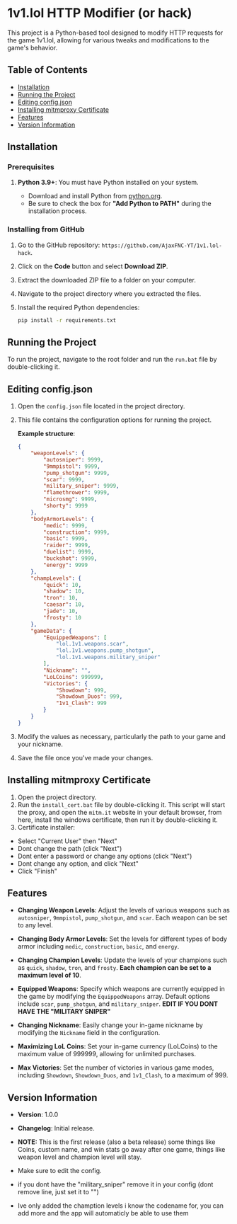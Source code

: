 # 1v1.lol HTTP Modifier (or hack)

This project is a Python-based tool designed to modify HTTP requests for the game 1v1.lol, allowing for various tweaks and modifications to the game's behavior.

## Table of Contents
- [Installation](#installation)
- [Running the Project](#running-the-project)
- [Editing config.json](#editing-configjson)
- [Installing mitmproxy Certificate](#installing-mitmproxy-certificate)
- [Features](#features)
- [Version Information](#version-information)

## Installation

### Prerequisites
1. **Python 3.9+**: You must have Python installed on your system.

   - Download and install Python from [python.org](https://www.python.org/downloads/).
   - Be sure to check the box for **"Add Python to PATH"** during the installation process.

### Installing from GitHub
1. Go to the GitHub repository: `https://github.com/AjaxFNC-YT/1v1.lol-hack`.
2. Click on the **Code** button and select **Download ZIP**.
3. Extract the downloaded ZIP file to a folder on your computer.

4. Navigate to the project directory where you extracted the files.

5. Install the required Python dependencies:
   ```bash
   pip install -r requirements.txt
   ```

## Running the Project

To run the project, navigate to the root folder and run the `run.bat` file by double-clicking it.
## Editing config.json

1. Open the `config.json` file located in the project directory.
2. This file contains the configuration options for running the project.

   **Example structure**:
   ```json
   {
       "weaponLevels": {
           "autosniper": 9999,
           "9mmpistol": 9999,
           "pump_shotgun": 9999,
           "scar": 9999,
           "military_sniper": 9999,
           "flamethrower": 9999,
           "microsmg": 9999,
           "shorty": 9999
       },
       "bodyArmorLevels": {
           "medic": 9999,
           "construction": 9999,
           "basic": 9999,
           "raider": 9999,
           "duelist": 9999,
           "buckshot": 9999,
           "energy": 9999
       },
       "champLevels": {
           "quick": 10,
           "shadow": 10,
           "tron": 10,
           "caesar": 10,
           "jade": 10,
           "frosty": 10
       },
       "gameData": {
           "EquippedWeapons": [
               "lol.1v1.weapons.scar",
               "lol.1v1.weapons.pump_shotgun",
               "lol.1v1.weapons.military_sniper"
           ],
           "Nickname": "",
           "LoLCoins": 999999,
           "Victories": {
               "Showdown": 999,
               "Showdown_Duos": 999,
               "1v1_Clash": 999
           }
       }
   }
   ```

3. Modify the values as necessary, particularly the path to your game and your nickname.
4. Save the file once you've made your changes.

## Installing mitmproxy Certificate

1. Open the project directory.
2. Run the `install_cert.bat` file by double-clicking it. This script will start the proxy, and open the `mitm.it` website in your default browser, from here, install the windows certificate, then run it by double-clicking it.
3. Certificate installer:
- Select "Current User" then "Next"
- Dont change the path (click "Next")
- Dont enter a password or change any options (click "Next")
- Dont change any option, and click "Next"
- Click "Finish"

## Features

- **Changing Weapon Levels**: Adjust the levels of various weapons such as `autosniper`, `9mmpistol`, `pump_shotgun`, and `scar`. Each weapon can be set to any level.

- **Changing Body Armor Levels**: Set the levels for different types of body armor including `medic`, `construction`, `basic`, and `energy`.

- **Changing Champion Levels**: Update the levels of your champions such as `quick`, `shadow`, `tron`, and `frosty`. __Each champion can be set to a maximum level of 10__.

- **Equipped Weapons**: Specify which weapons are currently equipped in the game by modifying the `EquippedWeapons` array. Default options include `scar`, `pump_shotgun`, and `military_sniper`. __EDIT IF YOU DONT HAVE THE "MILITARY SNIPER"__

- **Changing Nickname**: Easily change your in-game nickname by modifying the `Nickname` field in the configuration.

- **Maximizing LoL Coins**: Set your in-game currency (LoLCoins) to the maximum value of 999999, allowing for unlimited purchases.

- **Max Victories**: Set the number of victories in various game modes, including `Showdown`, `Showdown_Duos`, and `1v1_Clash`, to a maximum of 999.


## Version Information

- **Version**: 1.0.0
- **Changelog**: Initial release.

- **NOTE:** This is the first release (also a beta release) some things like Coins, custom name, and win stats go away after one game, things like weapon level and champion level will stay.
- Make sure to edit the config.
- if you dont have the "military_sniper" remove it in your config (dont remove line, just set it to "")
- Ive only added the chamption levels i know the codename for, you can add more and the app will automaticly be able to use them
